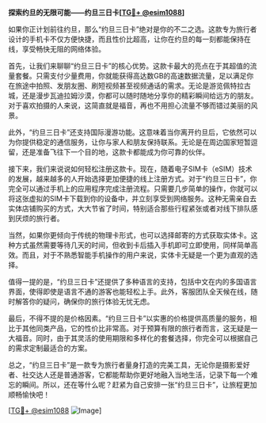 **探索约旦的无限可能——约旦三日卡[[TG💪+ @esim1088](https://t.me/s/esim1088)]**

如果你正计划前往约旦，那么“约旦三日卡”绝对是你的不二之选。这款专为旅行者设计的手机卡不仅方便快捷，而且性价比超高，让你在约旦的每一刻都能保持在线，享受畅快无阻的网络体验。

首先，让我们来聊聊“约旦三日卡”的核心优势。这款卡最大的亮点在于其超值的流量套餐。只需支付少量费用，你就能获得高达数GB的高速数据流量，足以满足你在旅途中拍照、发朋友圈、刷短视频甚至视频通话的需求。无论是游览佩特拉古城，还是漫步瓦迪拉姆沙漠，你都可以随时随地分享你的精彩瞬间给远方的朋友。对于喜欢拍摄的人来说，这简直就是福音，再也不用担心流量不够而错过美丽的风景。

此外，“约旦三日卡”还支持国际漫游功能。这意味着当你离开约旦后，它依然可以为你提供稳定的通信服务，让你与家人和朋友保持联系。无论是在周边国家短暂逗留，还是准备飞往下一个目的地，这款卡都能成为你可靠的伙伴。

接下来，我们来说说如何轻松注册这款卡。现在，随着电子SIM卡（eSIM）技术的发展，越来越多的人开始选择更加便捷的线上注册方式。对于“约旦三日卡”，你完全可以通过手机上的应用程序完成注册流程。只需要几步简单的操作，你就可以将这张虚拟的SIM卡下载到你的设备中，并立刻享受到网络服务。这种无需亲自去实体店铺购买的方式，大大节省了时间，特别适合那些行程紧张或者对线下排队感到厌烦的旅行者。

当然，如果你更倾向于传统的物理卡形式，也可以选择邮寄的方式获取实体卡。这种方式虽然需要等待几天的时间，但收到卡后插入手机即可立即使用，同样简单高效。而且，对于不熟悉智能手机操作的用户来说，实体卡无疑是一个更为直观的选择。

值得一提的是，“约旦三日卡”还提供了多种语言的支持，包括中文在内的多国语言界面，使得即使是语言不通的游客也能轻松上手。此外，客服团队全天候在线，随时解答你的疑问，确保你的旅行体验无忧无虑。

最后，不得不提的是价格因素。“约旦三日卡”以实惠的价格提供高质量的服务，相比于其他同类产品，它的性价比非常高。对于预算有限的旅行者而言，这无疑是一大福音。同时，由于其灵活的使用期限和多样化的套餐选择，你完全可以根据自己的需求定制最适合的方案。

总之，“约旦三日卡”是一款专为旅行者量身打造的完美工具，无论你是摄影爱好者、社交达人还是普通游客，它都能帮助你更好地融入当地生活，记录下每一个难忘的瞬间。所以，还在等什么呢？赶紧为自己安排一张“约旦三日卡”，让旅程更加顺畅愉快吧！

[[TG💪+ @esim1088](https://t.me/s/esim1088) ![Image](https://i.postimg.cc/4NQfJmqS/Snipaste-2025-05-13-00-14-12.png)]